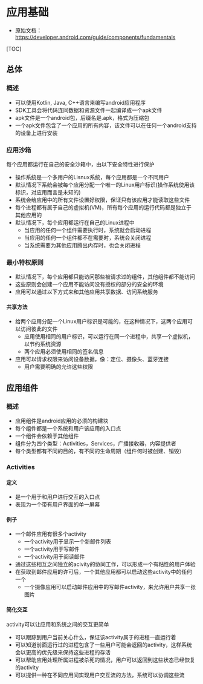 

# 应用基础

* 原始文档：https://developer.android.com/guide/components/fundamentals

[TOC]


## 总体

### 概述
* 可以使用Kotlin, Java, C++语言来编写android应用程序
* SDK工具会将代码连同数据和资源文件一起编译成一个apk文件
* apk文件是一个android包，后缀名是.apk，格式为压缩包
* 一个apk文件包含了一个应用的所有内容，该文件可以在任何一个android支持的设备上进行安装

### 应用沙箱
每个应用都运行在自己的安全沙箱中，由以下安全特性进行保护
* 操作系统是一个多用户的Lisnux系统，每个应用都是一个不同用户
* 默认情况下系统会被每个应用分配一个唯一的Linux用户标识(操作系统使用该标识，对应用而言是未知的)
* 系统会给应用中的所有文件设置好权限，保证只有该应用才能读取这些文件
* 每个进程都有属于自己的虚拟机(VM)，所有每个应用的运行代码都是独立于其他应用的
* 默认情况下，每个应用都运行在自己的Linux进程中
    * 当应用的任何一个组件需要执行时，系统就会启动进程
    * 当应用的任何一个组件都不在需要时，系统会关闭进程
    * 当系统需要为其他应用腾出内存时，也会关闭进程


### 最小特权原则
* 默认情况下，每个应用都只能访问那些被请求过的组件，其他组件都不能访问
* 这些原则会创建一个应用不能访问没有授权的部分的安全的环境
* 应用可以通过以下方式来和其他应用共享数据、访问系统服务

#### 共享方法
* 给两个应用分配一个Linux用户标识是可能的，在这种情况下，这两个应用可以访问彼此的文件
    * 应用使用相同的用户标识，可以运行在同一个进程中，共享一个虚拟机，以节约系统资源
    * 两个应用必须使用相同的签名信息
* 应用可以请求权限来访问设备数据，像：定位、摄像头、蓝牙连接
    * 用户需要明确的允许这些权限




## 应用组件

### 概述
* 应用组件是android应用的必须的构建块
* 每个组件都是一个系统和用户该应用的入口点
* 一个组件会依赖于其他组件
* 组件分为四个类型：Activities，Services，广播接收器，内容提供者
* 每个类型都有不同的目的，有不同的生命周期（组件何时被创建、销毁）


### Activities
#### 定义
* 是一个用于和用户进行交互的入口点
* 表现为一个带有用户界面的单一屏幕

#### 例子
* 一个邮件应用有很多个activity
    * 一个activity用于显示一个新邮件列表
    * 一个activity用于写邮件
    * 一个activity用于阅读邮件
* 通过这些相互之间独立的acivity的协同工作，可以形成一个有粘性的用户体验
* 在获取到邮件应用的许可后，一个其他应用都可以启动这些activity中的任何一个
    * 一个摄像应用可以启动邮件应用中的写邮件activity，来允许用户共享一张图片

#### 简化交互
activity可以让应用和系统之间的交互更简单
* 可以跟踪到用户当前关心什么，保证该activity属于的进程一直运行着
* 可以知道前面运行过的进程包含了一些用户可能会返回的activity，这样系统会以更高的优先级来保持这些进程的存活
* 可以帮助应用处理所属进程被杀死的情况，用户可以返回到这些状态已经恢复的activity
* 可以提供一种在不同应用间实现用户交互流的方法，系统可以协调这些流